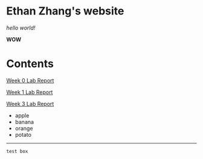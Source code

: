 # Ethan Zhang's website

_hello world!_

**WOW**

# Contents
[Week 0 Lab Report](lab-report-1-week-0.html)

[Week 1 Lab Report](lab-report-2-week-1.html)

[Week 3 Lab Report](lab-report-3-week-3.html)



- apple
- banana
- orange
- potato

---

`test box`

